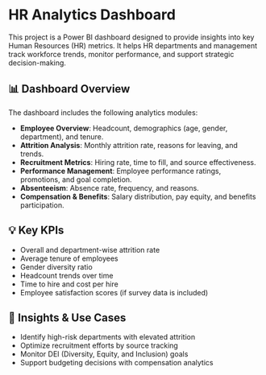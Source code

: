 
# HR Analytics Dashboard

This project is a Power BI dashboard designed to provide insights into key Human Resources (HR) metrics. It helps HR departments and management track workforce trends, monitor performance, and support strategic decision-making.

## 📊 Dashboard Overview

The dashboard includes the following analytics modules:

- **Employee Overview**: Headcount, demographics (age, gender, department), and tenure.
- **Attrition Analysis**: Monthly attrition rate, reasons for leaving, and trends.
- **Recruitment Metrics**: Hiring rate, time to fill, and source effectiveness.
- **Performance Management**: Employee performance ratings, promotions, and goal completion.
- **Absenteeism**: Absence rate, frequency, and reasons.
- **Compensation & Benefits**: Salary distribution, pay equity, and benefits participation.

## 💡 Key KPIs

- Overall and department-wise attrition rate
- Average tenure of employees
- Gender diversity ratio
- Headcount trends over time
- Time to hire and cost per hire
- Employee satisfaction scores (if survey data is included)

## 🧠 Insights & Use Cases

- Identify high-risk departments with elevated attrition
- Optimize recruitment efforts by source tracking
- Monitor DEI (Diversity, Equity, and Inclusion) goals
- Support budgeting decisions with compensation analytics



